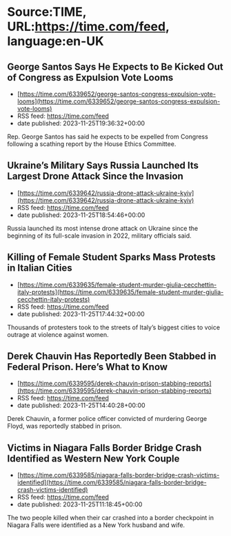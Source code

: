 # Source:TIME, URL:https://time.com/feed, language:en-UK

## George Santos Says He Expects to Be Kicked Out of Congress as Expulsion Vote Looms
 - [https://time.com/6339652/george-santos-congress-expulsion-vote-looms](https://time.com/6339652/george-santos-congress-expulsion-vote-looms)
 - RSS feed: https://time.com/feed
 - date published: 2023-11-25T19:36:32+00:00

Rep. George Santos has said he expects to be expelled from Congress following a scathing report by the House Ethics Committee.

## Ukraine’s Military Says Russia Launched Its Largest Drone Attack Since the Invasion
 - [https://time.com/6339642/russia-drone-attack-ukraine-kyiv](https://time.com/6339642/russia-drone-attack-ukraine-kyiv)
 - RSS feed: https://time.com/feed
 - date published: 2023-11-25T18:54:46+00:00

Russia launched its most intense drone attack on Ukraine since the beginning of its full-scale invasion in 2022, military officials said.

## Killing of Female Student Sparks Mass Protests in Italian Cities
 - [https://time.com/6339635/female-student-murder-giulia-cecchettin-italy-protests](https://time.com/6339635/female-student-murder-giulia-cecchettin-italy-protests)
 - RSS feed: https://time.com/feed
 - date published: 2023-11-25T17:44:32+00:00

Thousands of protesters took to the streets of Italy’s biggest cities to voice outrage at violence against women.

## Derek Chauvin Has Reportedly Been Stabbed in Federal Prison. Here’s What to Know
 - [https://time.com/6339595/derek-chauvin-prison-stabbing-reports](https://time.com/6339595/derek-chauvin-prison-stabbing-reports)
 - RSS feed: https://time.com/feed
 - date published: 2023-11-25T14:40:28+00:00

Derek Chauvin, a former police officer convicted of murdering George Floyd, was reportedly stabbed in prison.

## Victims in Niagara Falls Border Bridge Crash Identified as Western New York Couple
 - [https://time.com/6339585/niagara-falls-border-bridge-crash-victims-identified](https://time.com/6339585/niagara-falls-border-bridge-crash-victims-identified)
 - RSS feed: https://time.com/feed
 - date published: 2023-11-25T11:18:45+00:00

The two people killed when their car crashed into a border checkpoint in Niagara Falls were identified as a New York husband and wife.

